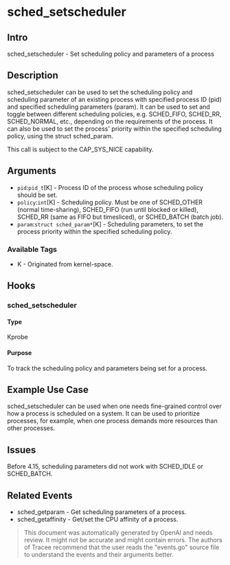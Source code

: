 
# sched_setscheduler

## Intro
sched_setscheduler - Set scheduling policy and parameters of a process

## Description
sched_setscheduler can be used to set the scheduling policy and scheduling parameter of an existing process with specified process ID (pid) and specified scheduling parameters (param). It can be used to set and toggle between different scheduling policies, e.g. SCHED_FIFO, SCHED_RR, SCHED_NORMAL, etc., depending on the requirements of the process. It can also be used to set the process' priority within the specified scheduling policy, using the struct sched_param.

This call is subject to the CAP_SYS_NICE capability.

## Arguments
* `pid`:`pid_t`[K] - Process ID of the process whose scheduling policy should be set.
* `policy`:`int`[K] - Scheduling policy. Must be one of SCHED_OTHER (normal time-sharing), SCHED_FIFO (run until blocked or killed), SCHED_RR (same as FIFO but timesliced), or SCHED_BATCH (batch job).
* `param`:`struct sched_param*`[K] - Scheduling parameters, to set the process priority within the specified scheduling policy.

### Available Tags
* K - Originated from kernel-space.

## Hooks
### sched_setscheduler
#### Type
Kprobe
#### Purpose
To track the scheduling policy and parameters being set for a process.

## Example Use Case
sched_setscheduler can be used when one needs fine-grained control over how a process is scheduled on a system. It can be used to prioritize processes, for example, when one process demands more resources than other processes.

## Issues

Before 4.15, scheduling parameters did not work with SCHED_IDLE or SCHED_BATCH.

## Related Events
* sched_getparam - Get scheduling parameters of a process.
* sched_getaffinity - Get/set the CPU affinity of a process.

> This document was automatically generated by OpenAI and needs review. It might
> not be accurate and might contain errors. The authors of Tracee recommend that
> the user reads the "events.go" source file to understand the events and their
> arguments better.

